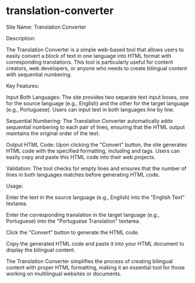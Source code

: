 # translation-converter

Site Name: Translation Converter

Description:

The Translation Converter is a simple web-based tool that allows users to easily convert a block of text in one language into HTML format with corresponding translations. This tool is particularly useful for content creators, web developers, or anyone who needs to create bilingual content with sequential numbering.

Key Features:

Input Both Languages: The site provides two separate text input boxes, one for the source language (e.g., English) and the other for the target language (e.g., Portuguese). Users can input text in both languages line by line.

Sequential Numbering: The Translation Converter automatically adds sequential numbering to each pair of lines, ensuring that the HTML output maintains the original order of the text.

Output HTML Code: Upon clicking the "Convert" button, the site generates HTML code with the specified formatting, including <tr> and <td> tags. Users can easily copy and paste this HTML code into their web projects.

Validation: The tool checks for empty lines and ensures that the number of lines in both languages matches before generating HTML code.

Usage:

Enter the text in the source language (e.g., English) into the "English Text" textarea.

Enter the corresponding translation in the target language (e.g., Portuguese) into the "Portuguese Translation" textarea.

Click the "Convert" button to generate the HTML code.

Copy the generated HTML code and paste it into your HTML document to display the bilingual content.

The Translation Converter simplifies the process of creating bilingual content with proper HTML formatting, making it an essential tool for those working on multilingual websites or documents.
